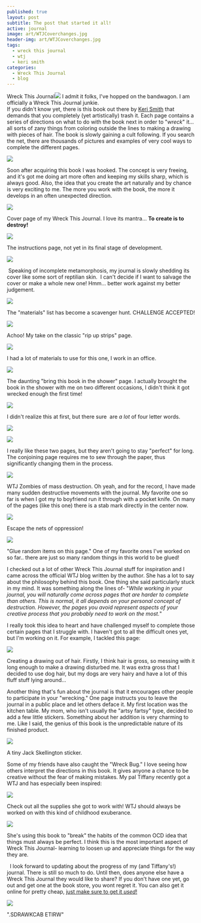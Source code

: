 ```yaml
---
published: true
layout: post
subtitle: The post that started it all!
active: journal
image: art/WTJCoverchanges.jpg
header-img: art/WTJCoverchanges.jpg
tags:
  - wreck this journal
  - wtj
  - keri smith
categories:
  - Wreck This Journal
  - blog
---
```

Wreck This Journal![]({{site.baseurl}}/art/WTJCoverchanges.jpg)
I admit it folks, I've hopped on the bandwagon. I am officially a Wreck This Journal junkie.  
If you didn't know yet, there is this book out there by [Keri Smith](http://www.kerismith.com/) that demands that you completely (yet artistically) trash it. Each page contains a series of directions on what to do with the book next in order to "_wreck_" it... all sorts of zany things from coloring outside the lines to making a drawing with pieces of hair. The book is slowly gaining a cult following. If you search the net, there are thousands of pictures and examples of very cool ways to complete the different pages.   

[![](https://1.bp.blogspot.com/-CWVjmHWQfew/T354eLE4DGI/AAAAAAAAAxs/ZsRZ4SCn6Kk/s320/IMG_2529.jpg)](http://1.bp.blogspot.com/-CWVjmHWQfew/T354eLE4DGI/AAAAAAAAAxs/ZsRZ4SCn6Kk/s1600/IMG_2529.jpg)
   
Soon after acquiring this book I was hooked. The concept is very freeing, and it's got me doing art more often and keeping my skills sharp, which is always good. Also, the idea that you create the art naturally and by chance is very exciting to me. The more you work with the book, the more it develops in an often unexpected direction.  
  
  

[![](https://1.bp.blogspot.com/-zdJ8gv6ohCc/T353ATHiFTI/AAAAAAAAAxc/sCEwJ79QkFQ/s640/IMG_2527.jpg)](http://1.bp.blogspot.com/-zdJ8gv6ohCc/T353ATHiFTI/AAAAAAAAAxc/sCEwJ79QkFQ/s1600/IMG_2527.jpg)

Cover page of my Wreck This Journal. I love its mantra... **To create is to destroy!**

[![](https://1.bp.blogspot.com/-pV0kz3RWjJI/T353JQgHg2I/AAAAAAAAAxk/n0HqaSoZyaY/s640/IMG_2536.jpg)](http://1.bp.blogspot.com/-pV0kz3RWjJI/T353JQgHg2I/AAAAAAAAAxk/n0HqaSoZyaY/s1600/IMG_2536.jpg)

The instructions page, not yet in its final stage of development.

  
  
  

[![](https://3.bp.blogspot.com/-HvrJ_l341_8/T356qz9fuII/AAAAAAAAAx8/2aPkqvnDxQk/s640/IMG_2531.jpg)](http://3.bp.blogspot.com/-HvrJ_l341_8/T356qz9fuII/AAAAAAAAAx8/2aPkqvnDxQk/s1600/IMG_2531.jpg)

 Speaking of incomplete metamorphosis, my journal is slowly shedding its cover like some sort of reptilian skin.  I can't decide if I want to salvage the cover or make a whole new one! Hmm... better work against my better judgement.
  
  

[![](https://1.bp.blogspot.com/-fSgqRWkhjI0/T3572dqX4RI/AAAAAAAAAyE/CPwbhYyArSU/s640/IMG_2537.jpg)](http://1.bp.blogspot.com/-fSgqRWkhjI0/T3572dqX4RI/AAAAAAAAAyE/CPwbhYyArSU/s1600/IMG_2537.jpg)

The "materials" list has become a scavenger hunt. CHALLENGE ACCEPTED!

[![](https://3.bp.blogspot.com/-jY_du6IKBAE/T35731Xl2NI/AAAAAAAAAyM/-bhVa44foxM/s400/IMG_2543.jpg)](http://3.bp.blogspot.com/-jY_du6IKBAE/T35731Xl2NI/AAAAAAAAAyM/-bhVa44foxM/s1600/IMG_2543.jpg)

Achoo! My take on the classic "rip up strips" page.

  

[![](https://3.bp.blogspot.com/-I3jMQpZ3rOo/T35-YCsOgAI/AAAAAAAAAyU/k14KrHN7IiM/s640/IMG_2555.jpg)](http://3.bp.blogspot.com/-I3jMQpZ3rOo/T35-YCsOgAI/AAAAAAAAAyU/k14KrHN7IiM/s1600/IMG_2555.jpg)

I had a lot of materials to use for this one, I work in an office.

[![](https://1.bp.blogspot.com/-0noXXJnmvLw/T35_NoO3UbI/AAAAAAAAAyc/LwO09PBAl6s/s400/IMG_2558.jpg)](http://1.bp.blogspot.com/-0noXXJnmvLw/T35_NoO3UbI/AAAAAAAAAyc/LwO09PBAl6s/s1600/IMG_2558.jpg)

  
  
  
  
The daunting "bring this book in the shower" page. I actually brought the book in the shower with me on two different occasions, I didn't think it got wrecked enough the first time!  
  
  
  
  

[![](https://1.bp.blogspot.com/-k2-sDZTaVV4/T3-uRCFJrlI/AAAAAAAAAzs/OA5CvU8PqT4/s640/IMG_2591.jpg)](http://1.bp.blogspot.com/-k2-sDZTaVV4/T3-uRCFJrlI/AAAAAAAAAzs/OA5CvU8PqT4/s1600/IMG_2591.jpg)

I didn't realize this at first, but there sure  are _a lot_ of four letter words.

[![](https://4.bp.blogspot.com/-aE-DY-7x6fU/T36AA_syALI/AAAAAAAAAys/pLWXXZjNr-w/s400/IMG_2568.jpg)](http://4.bp.blogspot.com/-aE-DY-7x6fU/T36AA_syALI/AAAAAAAAAys/pLWXXZjNr-w/s1600/IMG_2568.jpg)

[![](https://3.bp.blogspot.com/-gBilRTVdD6k/T35__VusxHI/AAAAAAAAAyk/Au-0fCtART0/s400/IMG_2564.jpg)](http://3.bp.blogspot.com/-gBilRTVdD6k/T35__VusxHI/AAAAAAAAAyk/Au-0fCtART0/s1600/IMG_2564.jpg)

I really like these two pages, but they aren't going to stay "perfect" for long.  
The conjoining page requires me to sew through the paper, thus significantly changing them in the process.

  

[![](https://3.bp.blogspot.com/-iXuVZCWUlrM/T39zf0uRqVI/AAAAAAAAAy0/8GZdhr2yLqM/s640/IMG_2572.jpg)](http://3.bp.blogspot.com/-iXuVZCWUlrM/T39zf0uRqVI/AAAAAAAAAy0/8GZdhr2yLqM/s1600/IMG_2572.jpg)

WTJ Zombies of mass destruction. Oh yeah, and for the record, I have made many sudden destructive movements with the journal. My favorite one so far is when I got my to boyfriend run it through with a pocket knife. On many of the pages (like this one) there is a stab mark directly in the center now.

[![](https://1.bp.blogspot.com/-hTJEAoodJkM/T39zv5rv8FI/AAAAAAAAAy8/Shf5Ywkf1Ww/s640/IMG_2575.jpg)](http://1.bp.blogspot.com/-hTJEAoodJkM/T39zv5rv8FI/AAAAAAAAAy8/Shf5Ywkf1Ww/s1600/IMG_2575.jpg)

Escape the nets of oppression!

[![](https://3.bp.blogspot.com/-sY_tDyYSJa0/T390BU7A9lI/AAAAAAAAAzE/O6rWcpd5q2E/s640/IMG_2576.jpg)](http://3.bp.blogspot.com/-sY_tDyYSJa0/T390BU7A9lI/AAAAAAAAAzE/O6rWcpd5q2E/s1600/IMG_2576.jpg)

"Glue random items on this page." One of my favorite ones I've worked on so far.. there are just so many random things in this world to be glued!

  
[](http://1.bp.blogspot.com/-k2-sDZTaVV4/T3-uRCFJrlI/AAAAAAAAAzs/OA5CvU8PqT4/s1600/IMG_2591.jpg)I checked out a lot of other Wreck This Journal stuff for inspiration and I came across the official WTJ blog written by the author. She has a lot to say about the philosophy behind this book. One thing she said particularly stuck in my mind. It was something along the lines of- "_While working in your journal, you will naturally come across pages that are harder to complete than others. This is normal, it all depends on your personal concept of destruction. However, the pages you avoid represent aspects of your creative process that you probably need to work on the most._"  
  
I really took this idea to heart and have challenged myself to complete those certain pages that I struggle with. I haven't got to all the difficult ones yet, but I'm working on it. For example, I tackled this page:  

[![](https://1.bp.blogspot.com/-bu54sZfS83Q/T392yZ3_AAI/AAAAAAAAAzc/wvdpGjFMnwQ/s400/IMG_2583.jpg)](http://1.bp.blogspot.com/-bu54sZfS83Q/T392yZ3_AAI/AAAAAAAAAzc/wvdpGjFMnwQ/s1600/IMG_2583.jpg)

Creating a drawing out of hair. Firstly, I think hair is gross, so messing with it long enough to make a drawing disturbed me. It was extra gross that I decided to use dog hair, but my dogs are very hairy and have a lot of this fluff stuff lying around...

Another thing that's fun about the journal is that it encourages other people to participate in your "wrecking." One page instructs you to leave the journal in a public place and let others deface it. My first location was the kitchen table. My mom, who isn't usually the "artsy fartsy" type, decided to add a few little stickers. Something about her addition is very charming to me. Like I said, the genius of this book is the unpredictable nature of its finished product.  
  

[![](https://1.bp.blogspot.com/-MvstCWKNzsY/T3-ooRvqFjI/AAAAAAAAAzk/du90uBfz0-c/s320/IMG_2587.jpg)](http://1.bp.blogspot.com/-MvstCWKNzsY/T3-ooRvqFjI/AAAAAAAAAzk/du90uBfz0-c/s1600/IMG_2587.jpg)

A tiny Jack Skellington sticker.

Some of my friends have also caught the "Wreck Bug." I love seeing how others interpret the directions in this book. It gives anyone a chance to be creative without the fear of making mistakes. My pal Tiffany recently got a WTJ and has especially been inspired:  
  

[![](https://2.bp.blogspot.com/-PTS2fB4i5iw/T3-x3bDTvMI/AAAAAAAAAz8/knoe02zpCbs/s640/tiff1.jpg)](http://2.bp.blogspot.com/-PTS2fB4i5iw/T3-x3bDTvMI/AAAAAAAAAz8/knoe02zpCbs/s1600/tiff1.jpg)

Check out all the supplies she got to work with! WTJ should always be worked on with this kind of childhood exuberance.

[![](https://1.bp.blogspot.com/-ql5QhdlCPss/T3-yplkgUEI/AAAAAAAAA0E/H33D2oqaDsQ/s640/tiff1.jpg)](http://1.bp.blogspot.com/-ql5QhdlCPss/T3-yplkgUEI/AAAAAAAAA0E/H33D2oqaDsQ/s1600/tiff1.jpg)

She's using this book to "break" the habits of the common OCD idea that things must always be perfect. I think this is the most important aspect of  Wreck This Journal- learning to loosen up and appreciate things for the way they are.

  I look forward to updating about the progress of my (and Tiffany's!) journal. There is still so much to do. Until then, does anyone else have a Wreck This Journal they would like to share? If you don't have one yet, go out and get one at the book store, you wont regret it. You can also get it online for pretty cheap, [just make sure to get it _used_!](http://www.amazon.com/gp/offer-listing/039953346X/ref=dp_olp_used?ie=UTF8&condition=used)  
  

[![](https://2.bp.blogspot.com/-Ok2GVEJgdfE/T3-vFRAsGlI/AAAAAAAAAz0/BtzUsnIHe6A/s640/IMG_2593.jpg)](http://2.bp.blogspot.com/-Ok2GVEJgdfE/T3-vFRAsGlI/AAAAAAAAAz0/BtzUsnIHe6A/s1600/IMG_2593.jpg)

".SDRAWKCAB ETIRW"

